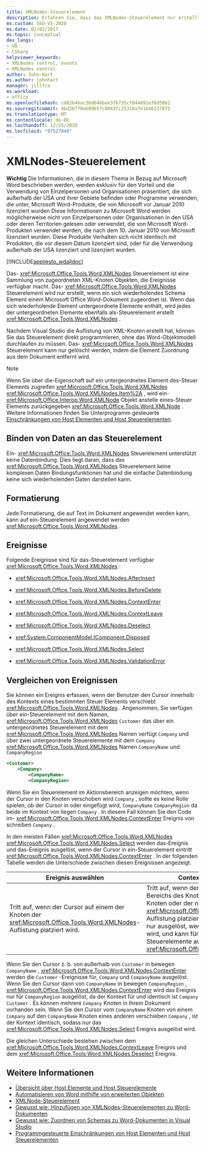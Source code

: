 ```yaml
---
title: XMLNodes-Steuerelement
description: Erfahren Sie, dass das XMLNodes-Steuerelement nur erstellt wird, wenn ein sich wiederholendes Schema Element einem Microsoft Word-Dokument zugeordnet ist.
ms.custom: SEO-VS-2020
ms.date: 02/02/2017
ms.topic: conceptual
dev_langs:
- VB
- CSharp
helpviewer_keywords:
- XMLNodes control, events
- XMLNodes control
author: John-Hart
ms.author: johnhart
manager: jillfra
ms.workload:
- office
ms.openlocfilehash: cd82b4bac36d648bee3f6735cf844691ef6d58b2
ms.sourcegitcommit: 4bd2b770e60965fc0843fc25318a7e1b46137875
ms.translationtype: MT
ms.contentlocale: de-DE
ms.lasthandoff: 12/15/2020
ms.locfileid: "97527848"
---
```

# <a name="xmlnodes-control"></a>XMLNodes-Steuerelement
  **Wichtig** Die Informationen, die in diesem Thema in Bezug auf Microsoft Word beschrieben werden, werden exklusiv für den Vorteil und die Verwendung von Einzelpersonen und Organisationen präsentiert, die sich außerhalb der USA und ihrer Gebiete befinden oder Programme verwenden, die unter, Microsoft Word-Produkte, die von Microsoft vor Januar 2010 lizenziert wurden Diese Informationen zu Microsoft Word werden möglicherweise nicht von Einzelpersonen oder Organisationen in den USA oder deren Territorien gelesen oder verwendet, die von Microsoft Word-Produkten verwendet werden, die nach dem 10. Januar 2010 von Microsoft lizenziert wurden. Diese Produkte Verhalten sich nicht identisch mit Produkten, die vor diesem Datum lizenziert sind, oder für die Verwendung außerhalb der USA lizenziert und lizenziert wurden.

 [!INCLUDE[appliesto_wdalldoc](../vsto/includes/appliesto-wdalldoc-md.md)]

 Das- <xref:Microsoft.Office.Tools.Word.XMLNodes> Steuerelement ist eine Sammlung von zugeordneten XML-Knoten Objekten, die Ereignisse verfügbar macht. Das- <xref:Microsoft.Office.Tools.Word.XMLNodes> Steuerelement wird nur erstellt, wenn ein sich wiederholendes Schema Element einem Microsoft Office Word-Dokument zugeordnet ist. Wenn das sich wiederholende Element untergeordnete Elemente enthält, wird jedes der untergeordneten Elemente ebenfalls als-Steuerelement erstellt <xref:Microsoft.Office.Tools.Word.XMLNodes> .

 Nachdem Visual Studio die Auflistung von XML-Knoten erstellt hat, können Sie das Steuerelement direkt programmieren, ohne das Word-Objektmodell durchlaufen zu müssen. Das- <xref:Microsoft.Office.Tools.Word.XMLNodes> Steuerelement kann nur gelöscht werden, indem die Element Zuordnung aus dem Dokument entfernt wird.

> [!NOTE]
> Wenn Sie über die-Eigenschaft auf ein untergeordnetes Element des-Steuer Elements zugreifen <xref:Microsoft.Office.Tools.Word.XMLNodes> <xref:Microsoft.Office.Tools.Word.XMLNodes.Item%2A> , wird ein- <xref:Microsoft.Office.Interop.Word.XMLNode> Objekt anstelle eines-Steuer Elements zurückgegeben <xref:Microsoft.Office.Tools.Word.XMLNode> . Weitere Informationen finden Sie Unterprogramm gesteuerte [Einschränkungen von Host Elementen und Host Steuerelementen](../vsto/programmatic-limitations-of-host-items-and-host-controls.md).

## <a name="bind-data-to-the-control"></a>Binden von Daten an das Steuerelement
 Ein- <xref:Microsoft.Office.Tools.Word.XMLNodes> Steuerelement unterstützt keine Datenbindung. Dies liegt daran, dass das <xref:Microsoft.Office.Tools.Word.XMLNodes> Steuerelement keine komplexen Daten Bindungsfunktionen hat und die einfache Datenbindung keine sich wiederholenden Daten darstellen kann.

## <a name="formatting"></a>Formatierung
 Jede Formatierung, die auf Text im Dokument angewendet werden kann, kann auf ein-Steuerelement angewendet werden <xref:Microsoft.Office.Tools.Word.XMLNodes> .

## <a name="events"></a>Ereignisse
 Folgende Ereignisse sind für das-Steuerelement verfügbar <xref:Microsoft.Office.Tools.Word.XMLNodes> :

- <xref:Microsoft.Office.Tools.Word.XMLNodes.AfterInsert>

- <xref:Microsoft.Office.Tools.Word.XMLNodes.BeforeDelete>

- <xref:Microsoft.Office.Tools.Word.XMLNodes.ContextEnter>

- <xref:Microsoft.Office.Tools.Word.XMLNodes.ContextLeave>

- <xref:Microsoft.Office.Tools.Word.XMLNodes.Deselect>

- <xref:System.ComponentModel.IComponent.Disposed>

- <xref:Microsoft.Office.Tools.Word.XMLNodes.Select>

- <xref:Microsoft.Office.Tools.Word.XMLNodes.ValidationError>

## <a name="compare-events"></a>Vergleichen von Ereignissen
 Sie können ein Ereignis erfassen, wenn der Benutzer den Cursor innerhalb des Kontexts eines bestimmten Steuer Elements verschiebt <xref:Microsoft.Office.Tools.Word.XMLNodes> . Angenommen, Sie verfügen über ein-Steuerelement mit dem Namen, <xref:Microsoft.Office.Tools.Word.XMLNodes> `Customer` das über ein untergeordnetes Steuerelement mit dem <xref:Microsoft.Office.Tools.Word.XMLNodes> Namen verfügt `Company` und über zwei untergeordnete Steuerelemente mit dem `Company` <xref:Microsoft.Office.Tools.Word.XMLNodes> Namen `CompanyName` und `CompanyRegion`

```xml
<Customer>
    <Company>
        <CompanyName>
        <CompanyRegion>
```

 Wenn Sie ein Steuerelement im Aktionsbereich anzeigen möchten, wenn der Cursor in den Knoten verschoben wird `Company` , sollte es keine Rolle spielen, ob der Cursor in oder eingefügt wird, `CompanyName` `CompanyRegion` da beide im Kontext von liegen `Company` . In diesem Fall können Sie den Code im- <xref:Microsoft.Office.Tools.Word.XMLNodes.ContextEnter> Ereignis von schreiben `Company` .

 In den meisten Fällen <xref:Microsoft.Office.Tools.Word.XMLNodes> <xref:Microsoft.Office.Tools.Word.XMLNodes.Select> werden das-Ereignis und das-Ereignis ausgelöst, wenn der Cursor in ein-Steuerelement eintritt <xref:Microsoft.Office.Tools.Word.XMLNodes.ContextEnter> . In der folgenden Tabelle werden die Unterschiede zwischen diesen Ereignissen angezeigt.

|Ereignis auswählen|ContextEnter-Ereignis|
|------------------|------------------------|
|Tritt auf, wenn der Cursor auf einem der Knoten der <xref:Microsoft.Office.Tools.Word.XMLNodes>-Auflistung platziert wird.|Tritt auf, wenn der Cursor außerhalb eines Bereichs des Knotenkontexts, in einem der Knoten oder der nachfolgenden Knoten der <xref:Microsoft.Office.Tools.Word.XMLNodes>-Auflistung platziert wird. Das heißt, es wird nur ausgelöst, wenn der Kontext geändert wird, und kann für mehrere geschdingte Steuerelemente ausgelöst werden <xref:Microsoft.Office.Tools.Word.XMLNodes> .|

 Wenn Sie den Cursor z. b. von außerhalb von `Customer` in bewegen `CompanyName` , <xref:Microsoft.Office.Tools.Word.XMLNodes.ContextEnter> werden die `Customer` -Ereignisse für, `Company` und `CompanyName` ausgelöst. Wenn Sie den Cursor dann von `CompanyName` in bewegen `CompanyRegion` , <xref:Microsoft.Office.Tools.Word.XMLNodes.ContextEnter> wird das Ereignis nur für `CompanyRegion` ausgelöst, da der Kontext für und identisch ist `Company` `Customer` . Es können mehrere `Company` Knoten in Ihrem Dokument vorhanden sein. Wenn Sie den Cursor vom `CompanyName` Knoten von einem `Company` auf den `CompanyName` Knoten eines anderen verschieben `Company` , ist der Kontext identisch, sodass nur das <xref:Microsoft.Office.Tools.Word.XMLNodes.Select> Ereignis ausgelöst wird.

 Die gleichen Unterschiede bestehen zwischen dem <xref:Microsoft.Office.Tools.Word.XMLNodes.ContextLeave> Ereignis und dem <xref:Microsoft.Office.Tools.Word.XMLNodes.Deselect> Ereignis.

## <a name="see-also"></a>Weitere Informationen
- [Übersicht über Host Elemente und Host Steuerelemente](../vsto/host-items-and-host-controls-overview.md)
- [Automatisieren von Word mithilfe von erweiterten Objekten](../vsto/automating-word-by-using-extended-objects.md)
- [XMLNode-Steuerelement](../vsto/xmlnode-control.md)
- [Gewusst wie: Hinzufügen von XMLNodes-Steuerelementen zu Word-Dokumenten](../vsto/how-to-add-xmlnodes-controls-to-word-documents.md)
- [Gewusst wie: Zuordnen von Schemas zu Word-Dokumenten in Visual Studio](../vsto/how-to-map-schemas-to-word-documents-inside-visual-studio.md)
- [Programmgesteuerte Einschränkungen von Host Elementen und Host Steuerelementen](../vsto/programmatic-limitations-of-host-items-and-host-controls.md)
